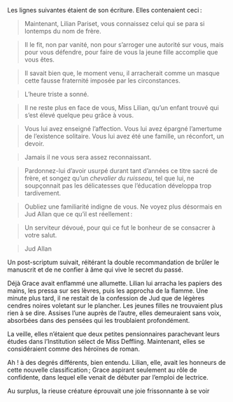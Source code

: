 Les lignes suivantes étaient de son écriture. Elles contenaient ceci :

> Maintenant, Lilian Pariset, vous connaissez celui qui se para si lontemps
  du nom de frère.

> Il le fit, non par vanité, non pour s’arroger une autorité sur vous, mais
  pour vous défendre, pour faire de vous la jeune fille accomplie que vous
  êtes.

> Il savait bien que, le moment venu, il arracherait comme un masque cette
  fausse fraternité imposée par les circonstances.

> L’heure triste a sonné.

> Il ne reste plus en face de vous, Miss Lilian, qu’un enfant trouvé qui
  s’est élevé quelque peu grâce à vous.

> Vous lui avez enseigné l’affection. Vous lui avez épargné l’amertume de
  l’existence solitaire. Vous lui avez été une famille, un réconfort, un
  devoir.

> Jamais il ne vous sera assez reconnaissant.

> Pardonnez-lui d’avoir usurpé durant tant d’années ce titre sacré de frère,
  et songez qu’un _chevalier du ruisseau_, tel que lui, ne soupçonnait pas
  les délicatesses que l’éducation développa trop tardivement.

> Oubliez une familiarité indigne de vous. Ne voyez plus désormais en Jud
  Allan que ce qu’il est réellement :

> Un serviteur dévoué, pour qui ce fut le bonheur de se consacrer à votre
  salut.

> Jud Allan

Un post-scriptum suivait, réitérant la double recommandation de brûler
le manuscrit et de ne confier à âme qui vive le secret du passé.

Déjà Grace avait enflammé une allumette. Lilian lui arracha les papiers
des mains, les pressa sur ses lèvres, puis les approcha de la flamme. Une
minute plus tard, il ne restait de la confession de Jud que de légères cendres noires voletant sur le plancher. Les jeunes filles ne trouvaient plus rien à se dire. Assises l’une auprès de l’autre, elles demeuraient sans voix, absorbées dans des pensées qui les troublaient profondément.

La veille, elles n’étaient que deux petites pensionnaires parachevant leurs
études dans l’Institution sélect de Miss Deffling. Maintenant, elles se considéraient comme des héroïnes de roman.

Ah ! à des degrés différents, bien entendu. Lilian, elle, avait les honneurs
de cette nouvelle classification ; Grace aspirant seulement au rôle de confidente, dans lequel elle venait de débuter par l’emploi de lectrice.

Au surplus, la rieuse créature éprouvait une joie frissonnante à se voir
